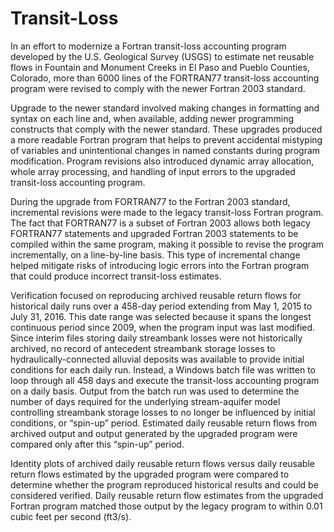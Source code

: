 # Transit-Loss
In an effort to modernize a Fortran transit-loss accounting program developed by the U.S. Geological Survey (USGS) to estimate net reusable flows in Fountain and Monument Creeks in El Paso and Pueblo Counties, Colorado, more than 6000 lines of the FORTRAN77 transit-loss accounting program were revised to comply with the newer Fortran 2003 standard. 

Upgrade to the newer standard involved making changes in formatting and syntax on each line and, when available, adding newer programming constructs that comply with the newer standard. These upgrades produced a more readable Fortran program that helps to prevent accidental mistyping of variables and unintentional changes in named constants during program modification. Program revisions also introduced dynamic array allocation, whole array processing, and handling of input errors to the upgraded transit-loss accounting program.

During the upgrade from FORTRAN77 to the Fortran 2003 standard, incremental revisions were made to the legacy transit-loss Fortran program. The fact that FORTRAN77 is a subset of Fortran 2003 allows both legacy FORTRAN77 statements and upgraded Fortran 2003 statements to be compiled within the same program, making it possible to revise the program incrementally, on a line-by-line basis. This type of incremental change helped mitigate risks of introducing logic errors into the Fortran program that could produce incorrect transit-loss estimates. 

Verification focused on reproducing archived reusable return flows for historical daily runs over a 458-day period extending from May 1, 2015 to July 31, 2016. This date range was selected because it spans the longest continuous period since 2009, when the program input was last modified. Since interim files storing daily streambank losses were not historically archived, no record of antecedent streambank storage losses to hydraulically-connected alluvial deposits was available to provide initial conditions for each daily run. Instead, a Windows batch file was written to loop through all 458 days and execute the transit-loss accounting program on a daily basis. Output from the batch run was used to determine the number of days required for the underlying stream-aquifer model controlling streambank storage losses to no longer be influenced by initial conditions, or “spin-up” period.  Estimated daily reusable return flows from archived output and output generated by the upgraded program were compared only after this “spin-up” period. 

Identity plots of archived daily reusable return flows versus daily reusable return flows estimated by the upgraded program were compared to determine whether the program reproduced historical results and could be considered verified. Daily reusable return flow estimates from the upgraded Fortran program matched those output by the legacy program to within 0.01 cubic feet per second (ft3/s). 
